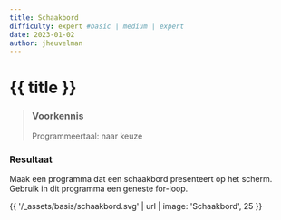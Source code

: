 ```yaml
---
title: Schaakbord
difficulty: expert #basic | medium | expert
date: 2023-01-02
author: jheuvelman
---
```




# {{ title }}

> ### Voorkennis
> Programmeertaal: naar keuze

### Resultaat
Maak een programma dat een schaakbord presenteert op het scherm. Gebruik
in dit programma een geneste for-loop.

  
{{ '/_assets/basis/schaakbord.svg' | url | image: 'Schaakbord', 25 }}
